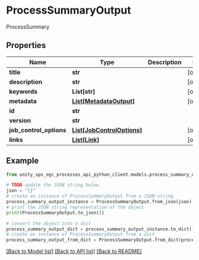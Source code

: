 # ProcessSummaryOutput

ProcessSummary

## Properties

Name | Type | Description | Notes
------------ | ------------- | ------------- | -------------
**title** | **str** |  | [optional]
**description** | **str** |  | [optional]
**keywords** | **List[str]** |  | [optional]
**metadata** | [**List[MetadataOutput]**](MetadataOutput.md) |  | [optional]
**id** | **str** |  |
**version** | **str** |  |
**job_control_options** | [**List[JobControlOptions]**](JobControlOptions.md) |  | [optional]
**links** | [**List[Link]**](Link.md) |  | [optional]

## Example

```python
from unity_sps_ogc_processes_api_python_client.models.process_summary_output import ProcessSummaryOutput

# TODO update the JSON string below
json = "{}"
# create an instance of ProcessSummaryOutput from a JSON string
process_summary_output_instance = ProcessSummaryOutput.from_json(json)
# print the JSON string representation of the object
print(ProcessSummaryOutput.to_json())

# convert the object into a dict
process_summary_output_dict = process_summary_output_instance.to_dict()
# create an instance of ProcessSummaryOutput from a dict
process_summary_output_from_dict = ProcessSummaryOutput.from_dict(process_summary_output_dict)
```
[[Back to Model list]](../README.md#documentation-for-models) [[Back to API list]](../README.md#documentation-for-api-endpoints) [[Back to README]](../README.md)
